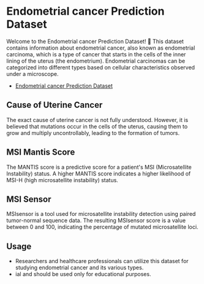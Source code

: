 # Endometrial cancer Prediction Dataset 

Welcome to the Endometrial cancer Prediction Dataset! 🎉 This dataset contains information about endometrial cancer, also known as endometrial carcinoma, which is a type of cancer that starts in the cells of the inner lining of the uterus (the endometrium). Endometrial carcinomas can be categorized into different types based on cellular characteristics observed under a microscope.


- [Endometrial cancer Prediction Dataset](https://www.kaggle.com/datasets/yeganehbavafa/uterine-corpus-endometrial-carcinoma)

## Cause of Uterine Cancer

The exact cause of uterine cancer is not fully understood. However, it is believed that mutations occur in the cells of the uterus, causing them to grow and multiply uncontrollably, leading to the formation of tumors.

## MSI Mantis Score
The MANTIS score is a predictive score for a patient's MSI (Microsatellite Instability) status. A higher MANTIS score indicates a higher likelihood of MSI-H (high microsatellite instability) status.

## MSI Sensor
MSIsensor is a tool used for microsatellite instability detection using paired tumor-normal sequence data. The resulting MSIsensor score is a value between 0 and 100, indicating the percentage of mutated microsatellite loci.

## Usage
- Researchers and healthcare professionals can utilize this dataset for studying endometrial cancer and its various types.
- ial and should be used only for educational purposes.
